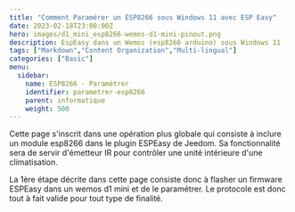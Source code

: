 ```yaml
---
title: "Comment Paramérer un ESP8266 sous Windows 11 avec ESP Easy"
date: 2023-02-18T23:00:00Z
hero: images/d1_mini_esp8266-wemos-d1-mini-pinout.png
description: EspEasy dans un Wemos (esp8266 arduino) sous Windows 11
tags: ["Markdown","Content Organization","Multi-lingual"]
categories: ["Basic"]
menu:
  sidebar:
    name: ESP8266 - Paramétrer
    identifier: parametrer-esp8266
    parent: informatique
    weight: 500
---
```


Cette page s'inscrit dans une opération plus globale qui consiste à inclure un module esp8266 dans le plugin ESPEasy de Jeedom. Sa fonctionnalité sera de servir d'émetteur IR pour contrôler une unité intérieure d'une climatisation.

La 1ère étape décrite dans cette page consiste donc à flasher un firmware ESPEasy dans un wemos d1 mini et de le paramétrer. Le protocole est donc tout à fait valide pour tout type de finalité.
